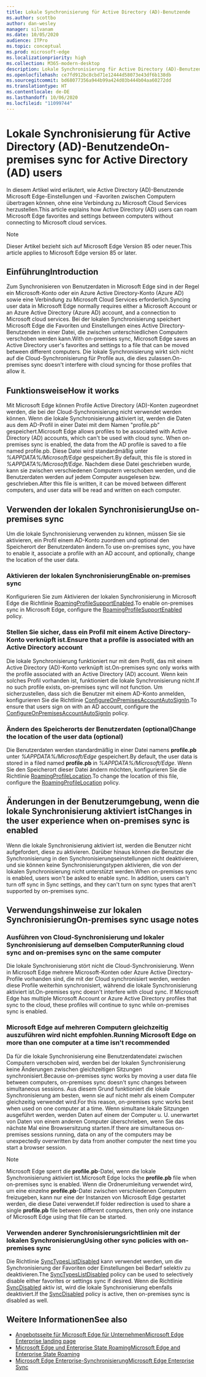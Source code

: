 ```yaml
---
title: Lokale Synchronisierung für Active Directory (AD)-Benutzende
ms.author: scottbo
author: dan-wesley
manager: silvanam
ms.date: 10/05/2020
audience: ITPro
ms.topic: conceptual
ms.prod: microsoft-edge
ms.localizationpriority: high
ms.collection: M365-modern-desktop
description: Lokale Synchronisierung für Active Directory (AD)-Benutzende
ms.openlocfilehash: ce7fd912bc8cbd71e12444d58073e43df6b138db
ms.sourcegitcommit: bd68077356a944b99a424d03b444b04aa60272dd
ms.translationtype: HT
ms.contentlocale: de-DE
ms.lasthandoff: 10/06/2020
ms.locfileid: "11099744"
---
```

# <span data-ttu-id="47330-103">Lokale Synchronisierung für Active Directory (AD)-Benutzende</span><span class="sxs-lookup"><span data-stu-id="47330-103">On-premises sync for Active Directory (AD) users</span></span>

<span data-ttu-id="47330-104">In diesem Artikel wird erläutert, wie Active Directory (AD)-Benutzende Microsoft Edge-Einstellungen und -Favoriten zwischen Computern übertragen können, ohne eine Verbindung zu Microsoft Cloud Services herzustellen.</span><span class="sxs-lookup"><span data-stu-id="47330-104">This article explains how Active Directory (AD) users can roam Microsoft Edge favorites and settings between computers without connecting to Microsoft cloud services.</span></span>

> [!NOTE]
> <span data-ttu-id="47330-105">Dieser Artikel bezieht sich auf Microsoft Edge Version 85 oder neuer.</span><span class="sxs-lookup"><span data-stu-id="47330-105">This article applies to Microsoft Edge version 85 or later.</span></span>

## <span data-ttu-id="47330-106">Einführung</span><span class="sxs-lookup"><span data-stu-id="47330-106">Introduction</span></span>

<span data-ttu-id="47330-107">Zum Synchronisieren von Benutzerdaten in Microsoft Edge sind in der Regel ein Microsoft-Konto oder ein Azure Active Directory-Konto (Azure AD) sowie eine Verbindung zu Microsoft Cloud Services erforderlich.</span><span class="sxs-lookup"><span data-stu-id="47330-107">Syncing user data in Microsoft Edge normally requires either a Microsoft Account or an Azure Active Directory (Azure AD) account, and a connection to Microsoft cloud services.</span></span> <span data-ttu-id="47330-108">Bei der lokalen Synchronisierung speichert Microsoft Edge die Favoriten und Einstellungen eines Active Directory-Benutzenden in einer Datei, die zwischen unterschiedlichen Computern verschoben werden kann.</span><span class="sxs-lookup"><span data-stu-id="47330-108">With on-premises sync, Microsoft Edge saves an Active Directory user's favorites and settings to a file that can be moved between different computers.</span></span> <span data-ttu-id="47330-109">Die lokale Synchronisierung wirkt sich nicht auf die Cloud-Synchronisierung für Profile aus, die dies zulassen.</span><span class="sxs-lookup"><span data-stu-id="47330-109">On-premises sync doesn't interfere with cloud syncing for those profiles that allow it.</span></span>

## <span data-ttu-id="47330-110">Funktionsweise</span><span class="sxs-lookup"><span data-stu-id="47330-110">How it works</span></span>

<span data-ttu-id="47330-111">Mit Microsoft Edge können Profile Active Directory (AD)-Konten zugeordnet werden, die bei der Cloud-Synchronisierung nicht verwendet werden können. Wenn die lokale Synchronisierung aktiviert ist, werden die Daten aus dem AD-Profil in einer Datei mit dem Namen "profile.pb" gespeichert.</span><span class="sxs-lookup"><span data-stu-id="47330-111">Microsoft Edge allows profiles to be associated with Active Directory (AD) accounts, which can't be used with cloud sync. When on-premises sync is enabled, the data from the AD profile is saved to a file named profile.pb.</span></span> <span data-ttu-id="47330-112">Diese Datei wird standardmäßig unter *%APPDATA%/Microsoft/Edge* gespeichert.</span><span class="sxs-lookup"><span data-stu-id="47330-112">By default, this file is stored in *%APPDATA%/Microsoft/Edge*.</span></span> <span data-ttu-id="47330-113">Nachdem diese Datei geschrieben wurde, kann sie zwischen verschiedenen Computern verschoben werden, und die Benutzerdaten werden auf jedem Computer ausgelesen bzw. geschrieben.</span><span class="sxs-lookup"><span data-stu-id="47330-113">After this file is written, it can be moved between different computers, and user data will be read and written on each computer.</span></span>

## <span data-ttu-id="47330-114">Verwenden der lokalen Synchronisierung</span><span class="sxs-lookup"><span data-stu-id="47330-114">Use on-premises sync</span></span>

<span data-ttu-id="47330-115">Um die lokale Synchronisierung verwenden zu können, müssen Sie sie aktivieren, ein Profil einem AD-Konto zuordnen und optional den Speicherort der Benutzerdaten ändern.</span><span class="sxs-lookup"><span data-stu-id="47330-115">To use on-premises sync, you have to enable it, associate a profile with an AD account, and optionally, change the location of the user data.</span></span>

### <span data-ttu-id="47330-116">Aktivieren der lokalen Synchronisierung</span><span class="sxs-lookup"><span data-stu-id="47330-116">Enable on-premises sync</span></span>

<span data-ttu-id="47330-117">Konfigurieren Sie zum Aktivieren der lokalen Synchronisierung in Microsoft Edge die Richtlinie [RoamingProfileSupportEnabled](https://docs.microsoft.com/DeployEdge/microsoft-edge-policies#roamingprofilesupportenabled).</span><span class="sxs-lookup"><span data-stu-id="47330-117">To enable on-premises sync in Microsoft Edge, configure the [RoamingProfileSupportEnabled](https://docs.microsoft.com/DeployEdge/microsoft-edge-policies#roamingprofilesupportenabled) policy.</span></span>

### <span data-ttu-id="47330-118">Stellen Sie sicher, dass ein Profil mit einem Active Directory-Konto verknüpft ist.</span><span class="sxs-lookup"><span data-stu-id="47330-118">Ensure that a profile is associated with an Active Directory account</span></span>

<span data-ttu-id="47330-119">Die lokale Synchronisierung funktioniert nur mit dem Profil, das mit einem Active Directory (AD)-Konto verknüpft ist.</span><span class="sxs-lookup"><span data-stu-id="47330-119">On-premises sync only works with the profile associated with an Active Directory (AD) account.</span></span> <span data-ttu-id="47330-120">Wenn kein solches Profil vorhanden ist, funktioniert die lokale Synchronisierung nicht.</span><span class="sxs-lookup"><span data-stu-id="47330-120">If no such profile exists, on-premises sync will not function.</span></span> <span data-ttu-id="47330-121">Um sicherzustellen, dass sich die Benutzer mit einem AD-Konto anmelden, konfigurieren Sie die Richtlinie [ConfigureOnPremisesAccountAutoSignIn](https://docs.microsoft.com/DeployEdge/microsoft-edge-policies#configureonpremisesaccountautosignin).</span><span class="sxs-lookup"><span data-stu-id="47330-121">To ensure that users sign on with an AD account, configure the [ConfigureOnPremisesAccountAutoSignIn](https://docs.microsoft.com/DeployEdge/microsoft-edge-policies#configureonpremisesaccountautosignin) policy.</span></span>

### <span data-ttu-id="47330-122">Ändern des Speicherorts der Benutzerdaten (optional)</span><span class="sxs-lookup"><span data-stu-id="47330-122">Change the location of the user data (optional)</span></span>

<span data-ttu-id="47330-123">Die Benutzerdaten werden standardmäßig in einer Datei namens **profile.pb** unter *%APPDATA%/Microsoft/Edge* gespeichert.</span><span class="sxs-lookup"><span data-stu-id="47330-123">By default, the user data is stored in a filed named **profile.pb** in *%APPDATA%/Microsoft/Edge*.</span></span> <span data-ttu-id="47330-124">Wenn Sie den Speicherort dieser Datei ändern möchten, konfigurieren Sie die Richtlinie [RoamingProfileLocation](https://docs.microsoft.com/DeployEdge/microsoft-edge-policies#roamingprofilelocation).</span><span class="sxs-lookup"><span data-stu-id="47330-124">To change the location of this file, configure the [RoamingProfileLocation](https://docs.microsoft.com/DeployEdge/microsoft-edge-policies#roamingprofilelocation) policy.</span></span>

## <span data-ttu-id="47330-125">Änderungen in der Benutzerumgebung, wenn die lokale Synchronisierung aktiviert ist</span><span class="sxs-lookup"><span data-stu-id="47330-125">Changes in the user experience when on-premises sync is enabled</span></span>

<span data-ttu-id="47330-126">Wenn die lokale Synchronisierung aktiviert ist, werden die Benutzer nicht aufgefordert, diese zu aktivieren. Darüber hinaus können die Benutzer die Synchronisierung in den Synchronisierungseinstellungen nicht deaktivieren, und sie können keine Synchronisierungstypen aktivieren, die von der lokalen Synchronisierung nicht unterstützt werden.</span><span class="sxs-lookup"><span data-stu-id="47330-126">When on-premises sync is enabled, users won't be asked to enable sync. In addition, users can't turn off sync in Sync settings, and they can't turn on sync types that aren't supported by on-premises sync.</span></span>

## <span data-ttu-id="47330-127">Verwendungshinweise zur lokalen Synchronisierung</span><span class="sxs-lookup"><span data-stu-id="47330-127">On-premises sync usage notes</span></span>

### <span data-ttu-id="47330-128">Ausführen von Cloud-Synchronisierung und lokaler Synchronisierung auf demselben Computer</span><span class="sxs-lookup"><span data-stu-id="47330-128">Running cloud sync and on-premises sync on the same computer</span></span>

<span data-ttu-id="47330-129">Die lokale Synchronisierung stört nicht die Cloud-Synchronisierung. Wenn in Microsoft Edge mehrere Microsoft-Konten oder Azure Active Directory-Profile vorhanden sind, die mit der Cloud synchronisiert werden, werden diese Profile weiterhin synchronisiert, während die lokale Synchronisierung aktiviert ist.</span><span class="sxs-lookup"><span data-stu-id="47330-129">On-premises sync doesn't interfere with cloud sync. If Microsoft Edge has multiple Microsoft Account or Azure Active Directory profiles that sync to the cloud, these profiles will continue to sync while on-premises sync is enabled.</span></span>

### <span data-ttu-id="47330-130">Microsoft Edge auf mehreren Computern gleichzeitig auszuführen wird nicht empfohlen.</span><span class="sxs-lookup"><span data-stu-id="47330-130">Running Microsoft Edge on more than one computer at a time isn't recommended</span></span>

<span data-ttu-id="47330-131">Da für die lokale Synchronisierung eine Benutzerdatendatei zwischen Computern verschoben wird, werden bei der lokalen Synchronisierung keine Änderungen zwischen gleichzeitigen Sitzungen synchronisiert.</span><span class="sxs-lookup"><span data-stu-id="47330-131">Because on-premises sync works by moving a user data file between computers, on-premises sync doesn't sync changes between simultaneous sessions.</span></span> <span data-ttu-id="47330-132">Aus diesem Grund funktioniert die lokale Synchronisierung am besten, wenn sie auf nicht mehr als einem Computer gleichzeitig verwendet wird.</span><span class="sxs-lookup"><span data-stu-id="47330-132">For this reason, on-premises sync works best when used on one computer at a time.</span></span> <span data-ttu-id="47330-133">Wenn simultane lokale Sitzungen ausgeführt werden, werden Daten auf einem der Computer u. U. unerwartet von Daten von einem anderen Computer überschrieben, wenn Sie das nächste Mal eine Browsersitzung starten.</span><span class="sxs-lookup"><span data-stu-id="47330-133">If there are simultaneous on-premises sessions running, data on any of the computers may be unexpectedly overwritten by data from another computer the next time you start a browser session.</span></span>

> [!NOTE]
> <span data-ttu-id="47330-134">Microsoft Edge sperrt die **profile.pb**-Datei, wenn die lokale Synchronisierung aktiviert ist.</span><span class="sxs-lookup"><span data-stu-id="47330-134">Microsoft Edge locks the **profile.pb** file when on-premises sync is enabled.</span></span> <span data-ttu-id="47330-135">Wenn die Ordnerumleitung verwendet wird, um eine einzelne **profile.pb**-Datei zwischen verschiedenen Computern freizugeben, kann nur eine der Instanzen von Microsoft Edge gestartet werden, die diese Datei verwendet.</span><span class="sxs-lookup"><span data-stu-id="47330-135">If folder redirection is used to share a single **profile.pb** file between different computers, then only one instance of Microsoft Edge using that file can be started.</span></span>

### <span data-ttu-id="47330-136">Verwenden anderer Synchronisierungsrichtlinien mit der lokalen Synchronisierung</span><span class="sxs-lookup"><span data-stu-id="47330-136">Using other sync policies with on-premises sync</span></span>

<span data-ttu-id="47330-137">Die Richtlinie [SyncTypesListDisabled](https://docs.microsoft.com/DeployEdge/microsoft-edge-policies#synctypeslistdisabled) kann verwendet werden, um die Synchronisierung der Favoriten oder Einstellungen bei Bedarf selektiv zu deaktivieren.</span><span class="sxs-lookup"><span data-stu-id="47330-137">The [SyncTypesListDisabled](https://docs.microsoft.com/DeployEdge/microsoft-edge-policies#synctypeslistdisabled) policy can be used to selectively disable either favorites or settings sync if desired.</span></span> <span data-ttu-id="47330-138">Wenn die Richtlinie [SyncDisabled](https://docs.microsoft.com/DeployEdge/microsoft-edge-policies#syncdisabled) aktiv ist, wird die lokale Synchronisierung ebenfalls deaktiviert.</span><span class="sxs-lookup"><span data-stu-id="47330-138">If the [SyncDisabled](https://docs.microsoft.com/DeployEdge/microsoft-edge-policies#syncdisabled) policy is active, then on-premises sync is disabled as well.</span></span>  

## <span data-ttu-id="47330-139">Weitere Informationen</span><span class="sxs-lookup"><span data-stu-id="47330-139">See also</span></span>

- [<span data-ttu-id="47330-140">Angebotsseite für Microsoft Edge für Unternehmen</span><span class="sxs-lookup"><span data-stu-id="47330-140">Microsoft Edge Enterprise landing page</span></span>](https://aka.ms/EdgeEnterprise)
- [<span data-ttu-id="47330-141">Microsoft Edge und Enterprise State Roaming</span><span class="sxs-lookup"><span data-stu-id="47330-141">Microsoft Edge and Enterprise State Roaming</span></span>](microsoft-edge-enterprise-state-roaming.md)
- [<span data-ttu-id="47330-142">Microsoft Edge Enterprise-Synchronisierung</span><span class="sxs-lookup"><span data-stu-id="47330-142">Microsoft Edge Enterprise Sync</span></span>](microsoft-edge-enterprise-sync.md)
